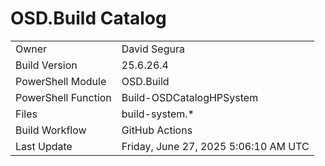 ﻿# OSD.Build Catalog

| | |
|-|-|
| Owner | David Segura |
| Build Version | 25.6.26.4 |
| PowerShell Module | OSD.Build |
| PowerShell Function | Build-OSDCatalogHPSystem |
| Files | build-system.* |
| Build Workflow | GitHub Actions |
| Last Update | Friday, June 27, 2025 5:06:10 AM UTC |
